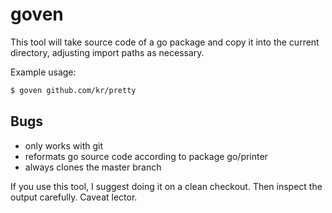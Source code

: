# goven

This tool will take source code of a go package
and copy it into the current directory, adjusting
import paths as necessary.

Example usage:

```bash
$ goven github.com/kr/pretty
```

## Bugs

- only works with git
- reformats go source code according to package go/printer
- always clones the master branch

If you use this tool, I suggest doing it on a clean checkout.
Then inspect the output carefully. Caveat lector.
